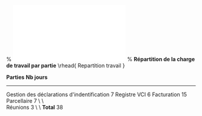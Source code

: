 % ![](images/logo.pdf "")
% **Répartition de la charge de travail par partie**
\rhead{ Repartition travail }


**Parties**                                                 **Nb jours**
-------------------------------------------------------  ---------------
Gestion des déclarations d'indentification                             7
Registre VCI                                                           6
Facturation                                                           15
Parcellaire                                                            7
\ \                                                       
Réunions                                                               3
\ \ 
**Total**                                                             38


